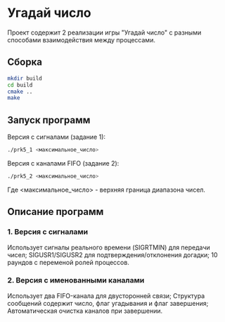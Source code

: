 # Угадай число

Проект содержит 2 реализации игры "Угадай число" с разными способами взаимодействия между процессами.

## Сборка
```bash
mkdir build
cd build
cmake ..
make 
```

## Запуск программ
Версия с сигналами (задание 1):
```bash
./prk5_1 <максимальное_число> 
```

Версия с каналами FIFO (задание 2):
```bash
./prk5_2 <максимальное_число> 
```

Где <максимальное_число> - верхняя граница диапазона чисел.


## Описание программ
### 1. Версия с сигналами
Использует сигналы реального времени (SIGRTMIN) для передачи чисел;
SIGUSR1/SIGUSR2 для подтверждения/отклонения догадки;
10 раундов с переменой ролей процессов.

### 2. Версия с именованными каналами
Использует два FIFO-канала для двусторонней связи;
Структура сообщений содержит число, флаг угадывания и флаг завершения;
Автоматическая очистка каналов при завершении.
